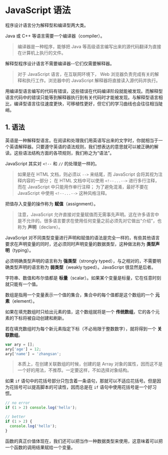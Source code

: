 # JavaScript 语法

程序设计语言分为解释型和编译型两大类。

Java 或 C++ 等语言需要一个编译器（compiler）。

> 编译器是一种程序，能够把 Java 等高级语言编写出来的源代码翻译为直接在计算机上执行的文件。

解释型程序设计语言不需要编译器--它们仅需要解释器。

> 对于 JavaScript 语言，在互联网环境下， Web 浏览器负责完成有关的解释和执行工作。浏览器中的 JavaScript 解释器将直接读入源代码并执行。

用编译型语言编写的代码有错误，这些错误在代码编译阶段就能被发现。而解释型语言代码中的错误只能等到解释器执行到有关代码时才能被发现。与解释型语言相比，编译型语言往往速度更快，可移植性更好，但它们的学习曲线也会往往相当陡峭。

## 1. 语法

英语是一种解释型语言。在阅读和处理我们用英语写出来的文字时，你就相当于一个英语解释器。只要遵守英语的语法规则，我们想表达的意思就可以被正确的解读。这些语法结构方面的各项规则，我们称之为“语法”。

JavaScript 其实对 `<!--` 和 `//` 的处理是一样的。

> 如果是在 HTML 文档，则必须以 `-->` 来结尾，而 JavaScript 会将其视为注释内容的一部分；
> 在 HTML 文档中可以使用 `<!--...-->` 进行多行注释，而在 JavaScript 中只能用作单行注释；
> 为了避免混淆，最好不要在 JavaScript 中使用 `<!--...-->` 这种风格注释。

把值存入变量的操作称为 **赋值**（assignment）。

> 注意，JavaScript 允许直接对变量赋值而无需事先声明。这在许多语言中是不允许的。很多语言要求在使用任何变量之前必须先对它做出“介绍”，也称为 **声明**（declare）。

JavaScript 对不同类型变量进行声明和赋值的语法是完全一样的，有些其他语言要求在声明变量的同时，还必须同时声明变量的数据类型，这种做法称为 **类型声明**（typing）。

必须明确类型声明的语言称为 **强类型**（strongly typed），与之相对的，不需要明确类型声明的语言称为 **弱类型**（weakly typed）。JavaScript 很显然是后者。

字符串、数值和布尔值都是 **标量**（scalar）。如果某个变量是标量，它在任意时刻就只能有一个值。

数组是指用一个变量表示一个值的集合，集合中的每个值都是这个数组的一个 **元素**（element）。

如果在填充数组时只给出元素的值，这个数组就将是一个 **传统数组**，它的各个元素的下标将被自动创建和刷新。

若在填充数组时为每个新元素指定下标（不必局限于整数数字），就将得到一个 **关联数组**。

```js
var ary = [];
ary['age'] = 12;
ary['name'] = 'zhangsan';
```

> 本质上，在创建关联数组的时候，创建的是 Array 对象的属性，因而这不是一个好的用法，不推荐。一定要这样，不如选择对象结构。

如果 `if` 语句中的花括号部分只包含着一条语句，那就可以不适应花括号。但是因为花括号可以提高脚本的可读性，因而总是在 `if`  语句中使用花括号是一个好习惯。

```js
// no error
if (1 > 2) console.log('hello');

// better
if (1 > 2) {
  console.log('hello');
}
```

函数的真正价值体现在，我们还可以把当作一种数据类型来使用，这意味着可以把一个函数的调用结果赋给一个变量。
